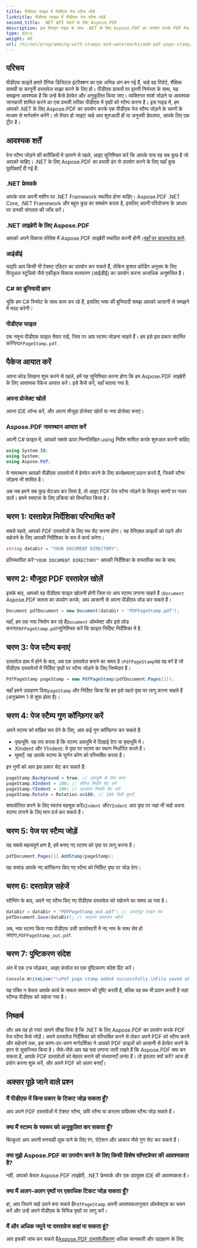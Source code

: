 ```yaml
---
title: पीडीएफ फाइल में पीडीएफ पेज स्टैम्प जोड़ें
linktitle: पीडीएफ फाइल में पीडीएफ पेज स्टैम्प जोड़ें
second_title: .NET API संदर्भ के लिए Aspose.PDF
description: इस विस्तृत गाइड के साथ .NET के लिए Aspose.PDF का उपयोग करके PDF पेज स्टैम्प जोड़ना सीखें। अपने PDF दस्तावेज़ों के प्रभाव को बढ़ाएँ।
type: docs
weight: 40
url: /hi/net/programming-with-stamps-and-watermarks/add-pdf-page-stamp/
---
```

## परिचय

पीडीएफ फाइलें हमारे दैनिक डिजिटल इंटरैक्शन का एक अभिन्न अंग बन गई हैं, चाहे वह रिपोर्ट, शैक्षिक सामग्री या कानूनी दस्तावेज़ साझा करने के लिए हो। पीडीएफ प्रारूपों पर इतनी निर्भरता के साथ, यह समझना आवश्यक है कि उन्हें कैसे हेरफेर और अनुकूलित किया जाए। व्यक्तिगत स्पर्श जोड़ने या आवश्यक जानकारी शामिल करने का एक प्रभावी तरीका पीडीएफ में पृष्ठों को स्टैम्प करना है। इस गाइड में, हम आपको .NET के लिए Aspose.PDF का उपयोग करके एक पीडीएफ पेज स्टैम्प जोड़ने के चरणों के माध्यम से मार्गदर्शन करेंगे। तो तैयार हो जाइए! चाहे आप शुरुआती हों या अनुभवी डेवलपर, आपके लिए एक ट्रीट है।

## आवश्यक शर्तें

पेज स्टैम्प जोड़ने की बारीकियों में उतरने से पहले, आइए सुनिश्चित करें कि आपके पास वह सब कुछ है जो आपको चाहिए। .NET के लिए Aspose.PDF का प्रभावी ढंग से उपयोग करने के लिए यहाँ कुछ पूर्वापेक्षाएँ दी गई हैं:

### .NET फ्रेमवर्क
आपके पास अपनी मशीन पर .NET Framework स्थापित होना चाहिए। Aspose.PDF .NET Core, .NET Framework और बहुत कुछ का समर्थन करता है, इसलिए अपनी परियोजना के आधार पर उनकी संगतता की जाँच करें।

### .NET लाइब्रेरी के लिए Aspose.PDF
 आपको अपने विकास परिवेश में Aspose.PDF लाइब्रेरी स्थापित करनी होगी।[यहाँ पर डाउनलोड करो](https://releases.aspose.com/pdf/net/). 

### आईडीई
यद्यपि आप किसी भी टेक्स्ट एडिटर का उपयोग कर सकते हैं, लेकिन कुशल कोडिंग अनुभव के लिए विजुअल स्टूडियो जैसे एकीकृत विकास वातावरण (आईडीई) का उपयोग करना अत्यधिक अनुशंसित है।

### C# का बुनियादी ज्ञान
चूंकि हम C# स्निपेट के साथ काम कर रहे हैं, इसलिए भाषा की बुनियादी समझ आपको आसानी से समझने में मदद करेगी।

### पीडीएफ फाइल
 एक नमूना पीडीएफ फाइल तैयार रखें, जिस पर आप स्टाम्प जोड़ना चाहते हैं। हम इसे इस प्रकार संदर्भित करेंगे`PDFPageStamp.pdf`. 

## पैकेज आयात करें 

अपना कोड लिखना शुरू करने से पहले, हमें यह सुनिश्चित करना होगा कि हम Aspose.PDF लाइब्रेरी के लिए आवश्यक पैकेज आयात करें। इसे कैसे करें, यहाँ बताया गया है:

### अपना प्रोजेक्ट खोलें
अपना IDE लॉन्च करें, और अपना मौजूदा प्रोजेक्ट खोलें या नया प्रोजेक्ट बनाएं।

### Aspose.PDF नामस्थान आयात करें
अपनी C# फ़ाइल में, आपको सबसे ऊपर निम्नलिखित using निर्देश शामिल करके शुरुआत करनी चाहिए:

```csharp
using System.IO;
using System;
using Aspose.Pdf;
```

ये नामस्थान आपको पीडीएफ दस्तावेजों में हेरफेर करने के लिए कार्यक्षमताएं प्रदान करते हैं, जिसमें स्टैम्प जोड़ना भी शामिल है।

अब जब हमने सब कुछ सेटअप कर लिया है, तो आइए PDF पेज स्टैम्प जोड़ने के विस्तृत चरणों पर नज़र डालें। हमने स्पष्टता के लिए प्रक्रिया को विभाजित किया है। 

## चरण 1: दस्तावेज़ निर्देशिका परिभाषित करें

सबसे पहले, आपको PDF दस्तावेज़ों के लिए पथ सेट करना होगा। यह वेरिएबल फ़ाइलों को पढ़ने और सहेजने के लिए आपकी निर्देशिका के रूप में कार्य करेगा।

```csharp
string dataDir = "YOUR DOCUMENT DIRECTORY";
```

 प्रतिस्थापित करें`"YOUR DOCUMENT DIRECTORY"` आपकी निर्देशिका के वास्तविक पथ के साथ.

## चरण 2: मौजूदा PDF दस्तावेज़ खोलें

 इसके बाद, आपको वह पीडीएफ फाइल खोलनी होगी जिस पर आप स्टाम्प लगाना चाहते हैं।`Document` Aspose.PDF क्लास का उपयोग करके, आप आसानी से अपना पीडीएफ लोड कर सकते हैं।

```csharp
Document pdfDocument = new Document(dataDir + "PDFPageStamp.pdf");
```

 यहाँ, हम एक नया निर्माण कर रहे हैं`Document` ऑब्जेक्ट और इसे लोड करना`PDFPageStamp.pdf`सुनिश्चित करें कि फ़ाइल निर्दिष्ट निर्देशिका में है.

## चरण 3: पेज स्टैम्प बनाएं

 दस्तावेज़ हाथ में होने के बाद, अब एक दस्तावेज़ बनाने का समय है।`PdfPageStamp`यह वह वर्ग है जो पीडीएफ दस्तावेजों में निर्दिष्ट पृष्ठों पर स्टैम्प जोड़ने के लिए जिम्मेदार है।

```csharp
PdfPageStamp pageStamp = new PdfPageStamp(pdfDocument.Pages[1]);
```

यहाँ हमने उदाहरण दिया`pageStamp` और निर्दिष्ट किया कि हम इसे पहले पृष्ठ पर लागू करना चाहते हैं (अनुक्रमण 1 से शुरू होता है)।

## चरण 4: पेज स्टैम्प गुण कॉन्फ़िगर करें

अपने स्टाम्प को वांछित रूप देने के लिए, आप कई गुण कॉन्फ़िगर कर सकते हैं:

- पृष्ठभूमि: यह तय करता है कि स्टाम्प अग्रभूमि में दिखाई देगा या पृष्ठभूमि में।
- XIndent और YIndent: ये पृष्ठ पर स्टाम्प का स्थान निर्धारित करते हैं।
- घुमाएँ: यह आपके स्टाम्प के घूर्णन कोण को परिभाषित करता है।

इन गुणों को आप इस प्रकार सेट कर सकते हैं:

```csharp
pageStamp.Background = true; // पृष्ठभूमि के लिए सत्य
pageStamp.XIndent = 100; // क्षैतिज स्थिति सेट करें
pageStamp.YIndent = 100; // ऊर्ध्वाधर स्थिति सेट करें
pageStamp.Rotate = Rotation.on180; // 180 डिग्री घुमाएँ
```

 समायोजित करने के लिए स्वतंत्र महसूस करें`XIndent` और`YIndent` आप पृष्ठ पर जहां भी चाहें अपना स्टाम्प लगाने के लिए मान दर्ज कर सकते हैं।

## चरण 5: पेज पर स्टैम्प जोड़ें

यह सबसे महत्वपूर्ण क्षण है; हमें बनाए गए स्टाम्प को पृष्ठ पर लागू करना है।

```csharp
pdfDocument.Pages[1].AddStamp(pageStamp);
```

यह कमांड आपके नए कॉन्फ़िगर किए गए स्टैम्प को निर्दिष्ट पृष्ठ पर जोड़ देगा।

## चरण 6: दस्तावेज़ सहेजें

स्टैम्पिंग के बाद, अपने नए स्टैम्प किए गए पीडीएफ दस्तावेज़ को सहेजने का समय आ गया है। 

```csharp
dataDir = dataDir + "PDFPageStamp_out.pdf"; // आउटपुट फ़ाइल पथ
pdfDocument.Save(dataDir); // अद्यतन दस्तावेज़ सहेजें
```

अब, नया स्टाम्प किया गया पीडीएफ उसी डायरेक्टरी में नए नाम के साथ सेव हो जाएगा,`PDFPageStamp_out.pdf`.

## चरण 7: पुष्टिकरण संदेश

अंत में एक टच जोड़कर, आइए कंसोल पर एक पुष्टिकरण संदेश प्रिंट करें।

```csharp
Console.WriteLine("\nPdf page stamp added successfully.\nFile saved at " + dataDir);
```

यह पंक्ति न केवल आपके कार्य के सफल समापन की पुष्टि करती है, बल्कि वह पथ भी प्रदान करती है जहां स्टैम्प्ड पीडीएफ को सहेजा गया है।

## निष्कर्ष

और अब यह हो गया! आपने सीख लिया है कि .NET के लिए Aspose.PDF का उपयोग करके PDF पेज स्टैम्प कैसे जोड़ें। अपने दस्तावेज़ निर्देशिका को परिभाषित करने से लेकर अपने PDF को स्टैम्प करने और सहेजने तक, इस चरण-दर-चरण मार्गदर्शिका ने आपको PDF फ़ाइलों को आसानी से हेरफेर करने के ज्ञान से सुसज्जित किया है। जैसे-जैसे आप यह पता लगाना जारी रखते हैं कि Aspose.PDF क्या कर सकता है, आपके PDF दस्तावेज़ों को बेहतर बनाने की संभावनाएँ अनंत हैं। तो इंतज़ार क्यों करें? आज ही प्रयोग करना शुरू करें, और अपने PDF को अलग बनाएँ।

## अक्सर पूछे जाने वाले प्रश्न

### मैं पीडीएफ में किस प्रकार के टिकट जोड़ सकता हूँ?  
आप अपने PDF दस्तावेज़ों में टेक्स्ट स्टैम्प, छवि स्टैम्प या कस्टम ग्राफ़िक्स स्टैम्प जोड़ सकते हैं।

### क्या मैं स्टाम्प के स्वरूप को अनुकूलित कर सकता हूँ?  
बिल्कुल! आप अपनी मनचाही लुक पाने के लिए रंग, रोटेशन और आकार जैसे गुण सेट कर सकते हैं।

### क्या मुझे Aspose.PDF का उपयोग करने के लिए किसी विशेष सॉफ्टवेयर की आवश्यकता है?  
नहीं, आपको केवल Aspose.PDF लाइब्रेरी, .NET फ्रेमवर्क और एक उपयुक्त IDE की आवश्यकता है।

### क्या मैं अलग-अलग पृष्ठों पर एकाधिक टिकट जोड़ सकता हूँ?  
 हां, आप जितने चाहें उतने बना सकते हैं`PdfPageStamp` अपनी आवश्यकतानुसार ऑब्जेक्ट्स का चयन करें और उन्हें अपने पीडीएफ के विभिन्न पृष्ठों पर लागू करें।

### मैं और अधिक नमूने या दस्तावेज कहां पा सकता हूं?  
 आप इसकी जांच कर सकते हैं[Aspose.PDF दस्तावेज़ीकरण](https://reference.aspose.com/pdf/net/) अधिक जानकारी और उदाहरण के लिए.